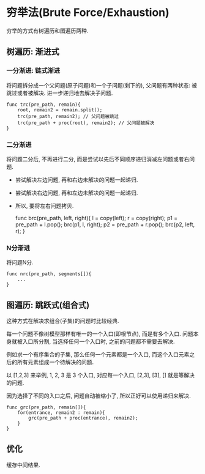 # 穷举法(Brute Force/Exhaustion)

穷举的方式有树遍历和图遍历两种.

## 树遍历: 渐进式

### 一分渐进: 链式渐进

将问题拆分成一个父问题(原子问题)和一个子问题(剩下的), 父问题有两种状态: 被跳过或者被解决. 进一步递归地去解决子问题.

	func trc(pre_path, remain){
		root, remain2 = remain.split();
		trc(pre_path, remain2); // 父问题被跳过
		trc(pre_path + proc(root), remain2); // 父问题被解决
	}

### 二分渐进

将问题二分后, 不再进行二分, 而是尝试以先后不同顺序递归消减左问题或者右问题.

* 尝试解决左边问题, 再和右边未解决的问题一起递归.
* 尝试解决右边问题, 再和左边未解决的问题一起递归.
* 所以, 要将左右问题拷贝.

	func brc(pre_path, left, right){
		l = copy(left); r = copy(right);
		p1 = pre_path + l.pop();
		brc(p1, l, right);
		p2 = pre_path + r.pop();
		brc(p2, left, r);
	}

### N分渐进

将问题N分.

	func nrc(pre_path, segments[]){
		...
	}

## 图遍历: 跳跃式(组合式)

这种方式在解决求组合(子集)的问题时比较经典.

每一个问题不像树模型那样有唯一的一个入口(即根节点), 而是有多个入口. 问题本身就被入口所分割, 当选择任何一个入口时, 之前的问题都不需要去解决.

例如求一个有序集合的子集, 那么任何一个元素都是一个入口, 而这个入口元素之后的所有元素组成一个待解决的问题.

以 [1,2,3] 来举例, 1, 2, 3 是 3 个入口, 对应每一个入口, [2,3], [3], [] 就是等解决的问题.

因为选择了不同的入口之后, 问题自动被缩小了, 所以正好可以使用递归来解决.

	func grc(pre_path, remain[]){
		for(entrance, remain2 : remain){
			grc(pre_path + proc(entrance), remain2);
		}
	}

## 优化

缓存中间结果.
